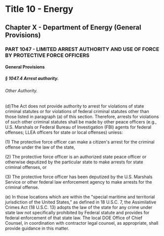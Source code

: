 
# Title 10 - Energy
## Chapter X - Department of Energy (General Provisions)
### PART 1047 - LIMITED ARREST AUTHORITY AND USE OF FORCE BY PROTECTIVE FORCE OFFICERS
#### General Provisions
##### § 1047.4 Arrest authority.
###### Other Authority.

(d)The Act does not provide authority to arrest for violations of state criminal statutes or for violations of federal criminal statutes other than those listed in paragraph (a) of this section. Therefore, arrests for violations of such other criminal statutes shall be made by other peace officers (e.g., U.S. Marshals or Federal Bureau of Investigation (FBI) agents for federal offenses; LLEA officers for state or local offenses) unless:

(1) The protective force officer can make a citizen's arrest for the criminal offense under the law of the state,

(2) The protective force officer is an authorized state peace officer or otherwise deputized by the particular state to make arrests for state criminal offenses, or

(3) The protective force officer has been deputized by the U.S. Marshals Service or other federal law enforcement agency to make arrests for the criminal offense.

(e) In those locations which are within the "special maritime and territorial jurisdiction of the United States," as defined in 18 U.S.C. 7, the Assimilative Crimes Act (18 U.S.C. 13) adopts the law of the state for any crime under state law not specifically prohibited by Federal statute and provides for federal enforcement of that state law. The local DOE Office of Chief Counsel, in coordination with contractor legal counsel, as appropriate, shall provide guidance in this matter.
